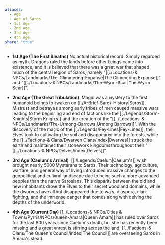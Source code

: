 ```yaml
---
aliases:
  - Age
  - Age of Saros
  - 1st Age
  - 2nd Age
  - 3rd Age
  - 4th Age
share: "true"
---
```



- **1st Age (The First Breaths)**
	No actual historical record. Simply regarded as myth. Dragons ruled the lands before other beings came into existence, and it is believed that there was a great war that shaped much of the central region of Saros, namely "[[../Locations-& NPCs/Landmarks/The-Glimmering-Expanse|The Glimmering Expanse]]" and "[[../Locations-& NPCs/Landmarks/The-Wyrm-Scar|The Wyrm Scar]]".

- **2nd Age (The Great Tribulation)**
	 Magic was a mystery to the first humanoid beings to awaken on [[./A-Brief-Saros-History|Saros]]. Mistrust and betrayals among early tribes of men caused massive wars leading to the beginning and end of factions like the [[./Legends/Storm-Knights|Storm Knights]] and the creation of the "[[../Locations-& NPCs/Landmarks/The-Urmong-Barrows|Urmong Barrows]]". With the discovery of the magic of the [[./Legends/Fey-Lines|Fey-Lines]], the Elves took to cultivating the soil and disappeared into the forests, while the [[../Factions-& Clans/Dwarven Clans/index|Dwarves]] struck the earth and maintained their stonework kingdoms throughout their "[[../Locations-& NPCs/Delves/index|Delves]]".

- **3rd Age (Caelum's Arrival)**
	 [[./Legends/Caelum|Caelum's]] wish brought nearly 5000 Mystarans to Saros. Their technology, agriculture, warfare, and general way of living introduced massive changes to the geopolitical and cultural landscape due to being such a more advanced peoples than the native Sarosians. This disparity between the old and new inhabitants drove the Elves to their secret woodland domains, while the dwarves have all but disappeared due to wars, diaspora, clan-fighting, and the immense danger that comes along with delving the depths of the underworld.

- **4th Age (Current Day)**
	[[../Locations-& NPCs/Cities & Towns/Pyrris/NPCs/Queen-Amara|Queen Amara]] has ruled over Saros for the last 800 years since Caelum's death, but she has recently been missing and a great unrest is stirring across the land. [[../Factions-& Clans/The Queen's Council/index|The Council]] are overseeing Saros in Amara's stead.